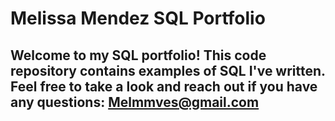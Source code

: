 # Melissa Mendez SQL Portfolio

## Welcome to my SQL portfolio! This code repository contains examples of SQL I've written. Feel free to take a look and reach out if you have any questions: Melmmves@gmail.com
